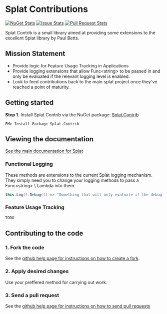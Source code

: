 # Splat Contributions

[![NuGet Stats](https://img.shields.io/nuget/dt/splat.contrib.svg)](https://www.nuget.org/packages/splat.contrib) [![Issue Stats](http://www.issuestats.com/github/dhgms-solutions/splatcontrib/badge/issue?style=flat)](http://www.issuestats.com/github/dhgms-solutions/splatcontrib) [![Pull Request Stats](http://www.issuestats.com/github/dhgms-solutions/splatcontrib/badge/pr?style=flat)](http://www.issuestats.com/github/dhgms-solutions/splat.contrib) 

Splat Contrib is a small library aimed at providing some extensions to the excellent Splat library by Paul Betts.

## Mission Statement
* Provide logic for Feature Usage Tracking in Applications
* Provide logging extensions that allow Func&lt;string&gt; to be passed in and only be evaluated if the relevant logging level is enabled.
* Look to feed contributions back to the main splat project once they've reached a point of maturity.

## Getting started

**Step 1.** Install Splat Contrib via the NuGet package: [Splat.Contrib](https://www.nuget.org/packages/Splat.Contrib/)

```
PM> Install-Package Splat.Contrib
```

## Viewing the documentation

[See the main documentation for Splat](https://github.com/paulcbetts/splat)

### Functional Logging ###

These methods are extensions to the current Splat logging mechanism. They simply need you to change your logging methods to pass a Func&lt;string&gt; \ Lambda into them.

```cs
this.Log().Debug(() => "Something that will only evaluate if the debug log level is enabled");
```

### Feature Usage Tracking ###

```cs
TODO
```

## Contributing to the code

### 1\. Fork the code

See the [github help page for instructions on how to create a fork](http://help.github.com/fork-a-repo/).

### 2\. Apply desired changes

Use your preffered method for carrying out work.

### 3\. Send a pull request

See the [github help page for instructions on how to send pull requests](http://help.github.com/send-pull-requests/)
